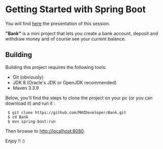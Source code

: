 # Getting Started with Spring Boot

You will find [here](https://docs.google.com/presentation/d/10XUBpq-KUU75EI_o6c4rHLtps8zAKw9EY18aj6NrGtg/edit?usp=sharing)
the presentation of this session.

**"Bank"** is a mini project that lets you create a bank account, deposit and withdraw money and of course see your current balance.

## Building

Building this project requires the following tools:
* Git (obviously)
* JDK 8 (Oracle's JDK or OpenJDK recommended)
* Maven 3.3.9

Below, you'll find the steps to clone the project on your pc 
(or you can download it) and run it :
```
 $ git clone https://github.com/MHZDeveloper/Bank.git
 $ cd Bank
 $ mvn spring-boot:run
```
Then browse to [http://localhost:8080](http://localhost:8080).


Enjoy !! :)